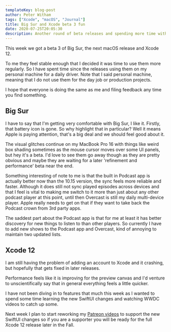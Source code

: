 ```yaml
---
templateKey: blog-post
author: Peter Witham
tags: ["Xcode", "macOS", "Journal"]
title: Big Sur and Xcode beta 3 fun
date: 2020-07-25T20:05:30
description: Another round of beta releases and spending more time with them.
---
```


This week we got a beta 3 of Big Sur, the next macOS release and Xcode 12.

To me they feel stable enough that I decided it was time to use them more regularly. So I have spent time since the releases using them on my personal machine for a daily driver. Note that I said personal machine, meaning that I do not use them for the day job or production projects.

I hope that everyone is doing the same as me and filing feedback any time you find something.

## Big Sur

I have to say that I'm getting very comfortable with Big Sur, I like it. Firstly, that battery icon is gone. So why highlight that in particular? Well it means Apple is paying attention, that's a big deal and we should feel good about it.

The visual glitches continue on my MacBook Pro 16 with things like weird box shading sometimes as the mouse cursor moves over some UI panels, but hey it's a beta. I'd love to see them go away though as they are pretty obvious and maybe they are waiting for a later 'refinement and performance' beta near the end.

Something interesting of note to me is that the built in Podcast app is actually better now than the 10.15 version, the sync feels more reliable and faster. Although it does still not sync played episodes across devices and that I feel is vital to making me switch to it more than just about any other podcast player at this point, until then Overcast is still my daily multi-device player. Apple really needs to get on that if they want to take back the Podcast crown from 3rd party apps.

The saddest part about the Podcast app is that for me at least it has better discovery for new things to listen to than other players. So currently I have to add new shows to the Podcast app and Overcast, kind of annoying to maintain two updated lists.

## Xcode 12

I am still having the problem of adding an account to Xcode and it crashing, but hopefully that gets fixed in later releases.

Performance feels like it is improving for the preview canvas and I'd venture to unscientifically say that in general everything feels a little quicker.

I have not been diving in to features that much this week as I wanted to spend some time learning the new SwiftUI changes and watching WWDC videos to catch up some.

Next week I plan to start reworking my [Patreon videos](https://patreon.com/pwcom) to support the new SwiftUI changes so if you are a supporter you will be ready for the full Xcode 12 release later in the Fall.
